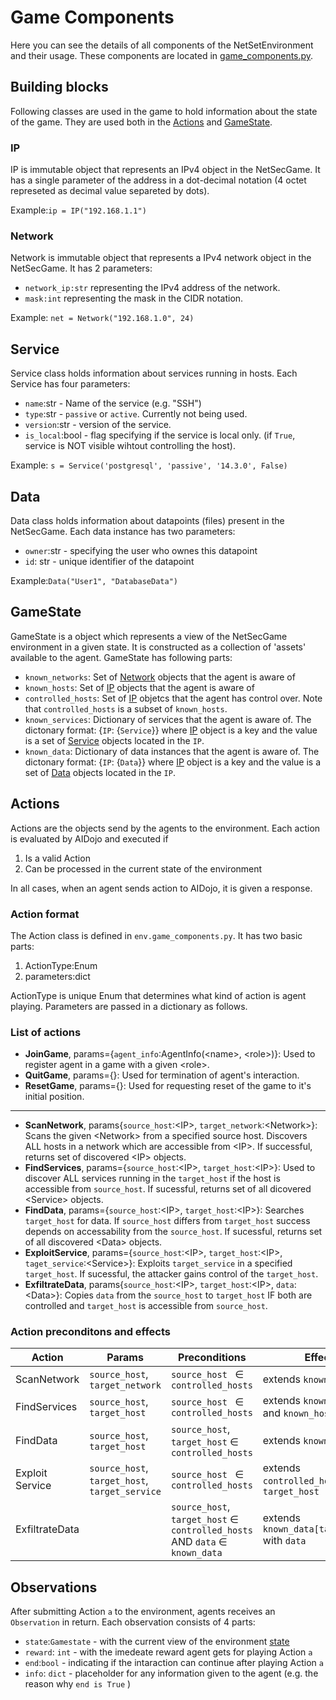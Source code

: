 # Game Components
Here you can see the details of all components of the NetSetEnvironment and their usage. These components are located in [game_components.py](/env/game_components.py).

## Building blocks
Following classes are used in the game to hold information about the state of the game. They are used both in the [Actions](#actions) and [GameState](#gamestate).

### IP
IP is immutable object that represents an IPv4 object in the NetSecGame. It has a single parameter of the address in a dot-decimal notation (4 octet represeted as decimal value separeted by dots).

Example:`ip = IP("192.168.1.1")`

### Network
Network is immutable object that represents a IPv4 network object in the NetSecGame. It has 2 parameters:
- `network_ip:str` representing the IPv4 address of the network.
- `mask:int` representing the mask in the CIDR notation.

Example: `net = Network("192.168.1.0", 24)`

## Service
Service class holds information about services running in hosts. Each Service has four parameters:
- `name`:str  - Name of the service (e.g. "SSH")
- `type`:str - `passive` or `active`. Currently not being used.
- `version`:str - version of the service.
- `is_local`:bool - flag specifying if the service is local only. (if `True`, service is NOT visible wihtout controlling the host).

Example: `s = Service('postgresql', 'passive', '14.3.0', False)`

## Data
Data class holds information about datapoints (files) present in the NetSecGame.
Each data instance has two parameters:
- `owner`:str - specifying the user who ownes this datapoint
- `id`: str - unique identifier of the datapoint

Example:`Data("User1", "DatabaseData")`

## GameState
GameState is a object which represents a view of the NetSecGame environment in a given state. It is constructed as a collection of 'assets' available to the agent. GameState has following parts:
- `known_networks`: Set of [Network](#network) objects that the agent is aware of
- `known_hosts`: Set of [IP](#ip) objects that the agent is aware of
- `controlled_hosts`: Set of [IP](#ip) objetcs that the agent has control over. Note that `controlled_hosts` is a subset of `known_hosts`.
- `known_services`: Dictionary of services that the agent is aware of.
The dictonary format: {`IP`: {`Service`}} where [IP](#ip) object is a key and the value is a set of [Service](#service) objects located in the `IP`.
- `known_data`: Dictionary of data instances that the agent is aware of. The dictonary format: {`IP`: {`Data`}} where [IP](#ip) object is a key and the value is a set of [Data](#data) objects located in the `IP`.


## Actions
Actions are the objects send by the agents to the environment. Each action is evaluated by AIDojo and executed if
1. Is a valid Action
2. Can be processed in the current state of the environment

In all cases, when an agent sends action to AIDojo, it is given a response.
### Action format
The Action class is defined in `env.game_components.py`. It has two basic parts:
1. ActionType:Enum
2. parameters:dict

ActionType is unique Enum that determines what kind of action is agent playing. Parameters are passed in a dictionary as follows.
### List of actions
- **JoinGame**, params={`agent_info`:AgentInfo(\<name\>, \<role\>)}: Used to register agent in a game with a given \<role\>.
- **QuitGame**, params={}: Used for termination of agent's interaction.
- **ResetGame**, params={}: Used for requesting reset of the game to it's initial position.
---
- **ScanNetwork**, params{`source_host`:\<IP\>, `target_network`:\<Network\>}: Scans the given \<Network\> from a specified source host. Discovers ALL hosts in a network which are accessible from \<IP\>. If successful, returns set of discovered \<IP\> objects.
- **FindServices**, params={`source_host`:\<IP\>, `target_host`:\<IP\>}: Used to discover ALL services running in the `target_host` if the host is accessible from `source_host`. If sucessful, returns set of all dicovered \<Service\> objects.
- **FindData**, params={`source_host`:\<IP\>, `target_host`:\<IP\>}: Searches `target_host` for data. If `source_host` differs from `target_host` success depends on accessability from the `source_host`. If sucessful, returns set of all discovered \<Data\> objects.
- **ExploitService**, params={`source_host`:\<IP\>, `target_host`:\<IP\>, `taget_service`:\<Service\>}: Exploits `target_service` in a specified `target_host`. If sucessful, the attacker gains control of the `target_host`.
- **ExfiltrateData**, params{`source_host`:\<IP\>, `target_host`:\<IP\>, `data`:\<Data\>}: Copies `data` from the `source_host` to `target_host` IF both are controlled and `target_host` is accessible from `source_host`.

### Action preconditons and effects
| Action | Params | Preconditions | Effects |
|----------------------|----------------------|----------------------|----------------------|
| ScanNetwork| `source_host`, `target_network`| `source_host ` &isinv; `controlled_hosts`| extends `known_networks`|
|FindServices| `source_host`, `target_host`| `source_host ` &isinv; `controlled_hosts`| extends `known_services` and `known_hosts`|
|FindData| `source_host`, `target_host`| `source_host`, `target_host` ∈ `controlled_hosts`| extends `known_data`|
|Exploit Service | `source_host`, `target_host`, `target_service`|`source_host ` &isinv; `controlled_hosts`| extends `controlled_hosts` with `target_host`|
ExfiltrateData| |`source_host`, `target_host` ∈ `controlled_hosts` AND `data` ∈ `known_data`| extends `known_data[target_host]` with `data`|

## Observations
After submitting Action `a` to the environment, agents receives an `Observation` in return. Each observation consists of 4 parts:
- `state`:`Gamestate` - with the current view of the environment [state](#gamestate)
- `reward`: `int` - with the imedeate reward agent gets for playing Action `a`
- `end`:`bool` - indicating if the intaraction can continue after playing Action `a`
- `info`: `dict` - placeholder for any information given to the agent (e.g. the reason why `end is True` )